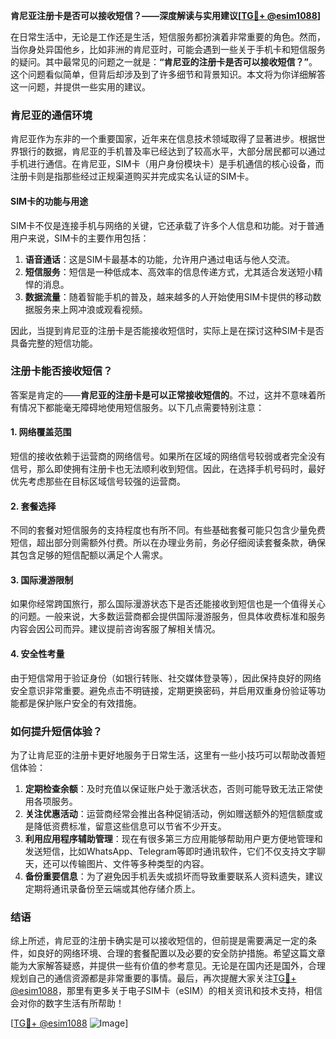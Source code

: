 **肯尼亚注册卡是否可以接收短信？——深度解读与实用建议[[TG💪+ @esim1088](https://t.me/s/esim1088)]**

在日常生活中，无论是工作还是生活，短信服务都扮演着非常重要的角色。然而，当你身处异国他乡，比如非洲的肯尼亚时，可能会遇到一些关于手机卡和短信服务的疑问。其中最常见的问题之一就是：**“肯尼亚的注册卡是否可以接收短信？”**。这个问题看似简单，但背后却涉及到了许多细节和背景知识。本文将为你详细解答这一问题，并提供一些实用的建议。

### 肯尼亚的通信环境

肯尼亚作为东非的一个重要国家，近年来在信息技术领域取得了显著进步。根据世界银行的数据，肯尼亚的手机普及率已经达到了较高水平，大部分居民都可以通过手机进行通信。在肯尼亚，SIM卡（用户身份模块卡）是手机通信的核心设备，而注册卡则是指那些经过正规渠道购买并完成实名认证的SIM卡。

#### SIM卡的功能与用途

SIM卡不仅是连接手机与网络的关键，它还承载了许多个人信息和功能。对于普通用户来说，SIM卡的主要作用包括：

1. **语音通话**：这是SIM卡最基本的功能，允许用户通过电话与他人交流。
2. **短信服务**：短信是一种低成本、高效率的信息传递方式，尤其适合发送短小精悍的消息。
3. **数据流量**：随着智能手机的普及，越来越多的人开始使用SIM卡提供的移动数据服务来上网冲浪或观看视频。

因此，当提到肯尼亚的注册卡是否能接收短信时，实际上是在探讨这种SIM卡是否具备完整的短信功能。

### 注册卡能否接收短信？

答案是肯定的——**肯尼亚的注册卡是可以正常接收短信的**。不过，这并不意味着所有情况下都能毫无障碍地使用短信服务。以下几点需要特别注意：

#### 1. 网络覆盖范围

短信的接收依赖于运营商的网络信号。如果所在区域的网络信号较弱或者完全没有信号，那么即使拥有注册卡也无法顺利收到短信。因此，在选择手机号码时，最好优先考虑那些在目标区域信号较强的运营商。

#### 2. 套餐选择

不同的套餐对短信服务的支持程度也有所不同。有些基础套餐可能只包含少量免费短信，超出部分则需额外付费。所以在办理业务前，务必仔细阅读套餐条款，确保其包含足够的短信配额以满足个人需求。

#### 3. 国际漫游限制

如果你经常跨国旅行，那么国际漫游状态下是否还能接收到短信也是一个值得关心的问题。一般来说，大多数运营商都会提供国际漫游服务，但具体收费标准和服务内容会因公司而异。建议提前咨询客服了解相关情况。

#### 4. 安全性考量

由于短信常用于验证身份（如银行转账、社交媒体登录等），因此保持良好的网络安全意识非常重要。避免点击不明链接，定期更换密码，并启用双重身份验证等功能都是保护账户安全的有效措施。

### 如何提升短信体验？

为了让肯尼亚的注册卡更好地服务于日常生活，这里有一些小技巧可以帮助改善短信体验：

1. **定期检查余额**：及时充值以保证账户处于激活状态，否则可能导致无法正常使用各项服务。
2. **关注优惠活动**：运营商经常会推出各种促销活动，例如赠送额外的短信额度或是降低资费标准，留意这些信息可以节省不少开支。
3. **利用应用程序辅助管理**：现在有很多第三方应用能够帮助用户更方便地管理和发送短信，比如WhatsApp、Telegram等即时通讯软件，它们不仅支持文字聊天，还可以传输图片、文件等多种类型的内容。
4. **备份重要信息**：为了避免因手机丢失或损坏而导致重要联系人资料遗失，建议定期将通讯录备份至云端或其他存储介质上。

### 结语

综上所述，肯尼亚的注册卡确实是可以接收短信的，但前提是需要满足一定的条件，如良好的网络环境、合理的套餐配置以及必要的安全防护措施。希望这篇文章能为大家解答疑惑，并提供一些有价值的参考意见。无论是在国内还是国外，合理规划自己的通信资源都是非常重要的事情。最后，再次提醒大家关注[TG💪+ @esim1088](https://t.me/s/esim1088)，那里有更多关于电子SIM卡（eSIM）的相关资讯和技术支持，相信会对你的数字生活有所帮助！

[[TG💪+ @esim1088](https://t.me/s/esim1088) ![Image](https://i.postimg.cc/4NQfJmqS/Snipaste-2025-05-13-00-14-12.png)]